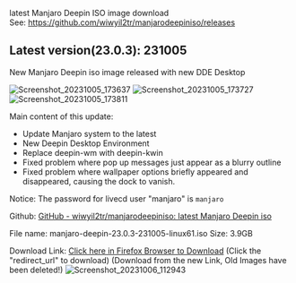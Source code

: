 latest Manjaro Deepin ISO image download<br>
See: https://github.com/wiwyil2tr/manjarodeepiniso/releases

## Latest version(23.0.3): 231005

New Manjaro Deepin iso image released with new DDE Desktop

![Screenshot_20231005_173637](https://github.com/wiwyil2tr/manjarodeepiniso/assets/108447154/2750c336-4575-4b6e-aa5c-c26a074a3fce)
![Screenshot_20231005_173727](https://github.com/wiwyil2tr/manjarodeepiniso/assets/108447154/83af4cf5-e162-4aa9-a051-ed4710600ee0)
![Screenshot_20231005_173811](https://github.com/wiwyil2tr/manjarodeepiniso/assets/108447154/f404426c-fc12-4303-b746-22bedac54639)


Main content of this update:
* Update Manjaro system to the latest
* New Deepin Desktop Environment
* Replace deepin-wm with deepin-kwin
* Fixed problem where pop up messages just appear as a blurry outline
* Fixed problem where wallpaper options briefly appeared and disappeared, causing the dock to vanish. 

 Notice: The password for livecd user "manjaro" is ``manjaro``

Github: [GitHub - wiwyil2tr/manjarodeepiniso: latest Manjaro Deepin iso ](https://github.com/wiwyil2tr/manjarodeepiniso)

File name: manjaro-deepin-23.0.3-231005-linux61.iso
Size: 3.9GB

Download Link: [Click here in Firefox Browser to Download](https://download-cdn.123pan.cn/123-386/aadcd09a/1813490079-0/aadcd09aed0802c47c05dc91d9894982/c-m16?v=5&t=1696649124&s=16966491240fee5a9d0b14d042045353bcc077cfc9&r=EKRNBO&bzc=1&bzs=1813490079&filename=manjaro-deepin-23.0.3-231005-linux61.iso&x-mf-biz-cid=516f6826-9789-46d9-9c29-f7de33a36dd9-a0d664&auto_redirect=0&xmfcid=24835f58-77fd-4d67-a6fb-fdbcec43e76b-1-9eed82220) (Click the "redirect_url"  to download)
(Download from the new Link, Old Images have been deleted!)
![Screenshot_20231006_112943](https://github.com/wiwyil2tr/manjarodeepiniso/assets/108447154/ee61d100-d757-4c44-8992-58b7b929c8ac)

